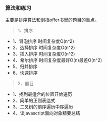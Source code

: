 ### 算法和练习

主要是排序算法和剑指offer书里的题目的重点。

>1、排序

-	1、冒泡排序	时间复杂度O(n^2)
-	2、选择排序	时间复杂度O(n^2)
-	3、插入排序	时间复杂度O(n^2)
-	4、希尔排序	时间复杂度最好O(n)最差O(n^2)
-	5、归并排序
-	6、快速排序

>2、题目

-	1、找到最适合的位置开始遍历
-	2、简单的正则表达式
-	3、二叉树的前序遍历中序遍历
-	4、读javascript面向对象精要总结

		